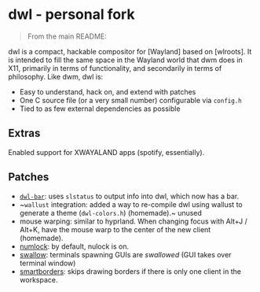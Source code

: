 # dwl - personal fork

> From the main README:

dwl is a compact, hackable compositor for [Wayland] based on [wlroots]. It is
intended to fill the same space in the Wayland world that dwm does in X11,
primarily in terms of functionality, and secondarily in terms of
philosophy. Like dwm, dwl is:

- Easy to understand, hack on, and extend with patches
- One C source file (or a very small number) configurable via `config.h`
- Tied to as few external dependencies as possible

## Extras

Enabled support for XWAYALAND apps (spotify, essentially).

## Patches

- [`dwl-bar`](https://codeberg.org/dwl/dwl-patches/src/branch/main/patches/bar): uses `slstatus` to output info into dwl, which now has a bar.
- ~`wallust` integration: added a way to re-compile dwl using wallust to generate a theme (`dwl-colors.h`) (homemade).~ unused
- mouse warping: similar to hyprland. When changing focus with Alt+J / Alt+K, have the mouse warp to the center of the new client (homemade).
- [numlock](https://codeberg.org/dwl/dwl-patches/src/branch/main/patches/numlock-capslock): by default, nulock is on.
- [swallow](https://codeberg.org/dwl/dwl-patches/src/branch/main/patches/swallow): terminals spawning GUIs are *swallowed* (GUI takes over terminal window)
- [smartborders](https://codeberg.org/dwl/dwl-patches/src/branch/main/patches/smartborders): skips drawing borders if there is only one client in the workspace.
